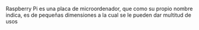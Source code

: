 Raspberry Pi es una placa de microordenador, que como su propio nombre indica, es de pequeñas dimensiones a la cual se le pueden dar multitud de usos
